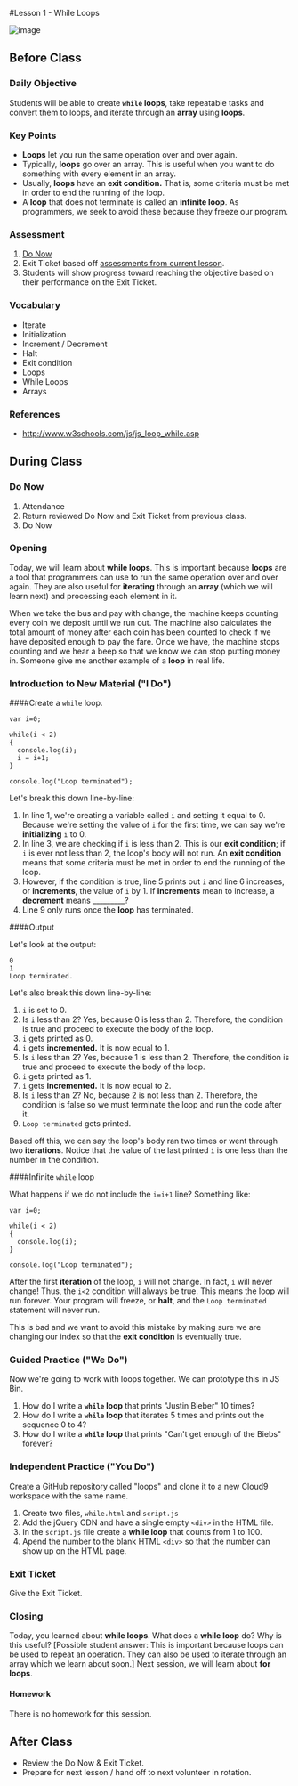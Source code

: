 #Lesson 1 - While Loops

![image](http://i.imgur.com/VxptVvS.jpg)

## Before Class

### Daily Objective

Students will be able to create **``while`` loops**, take repeatable tasks and convert them to loops, and iterate through an **array** using **loops**.

### Key Points

* **Loops** let you run the same operation over and over again.
* Typically, **loops** go over an array. This is useful when you want to do something with every element in an array.
* Usually, **loops** have an **exit condition.** That is, some criteria must be met in order to end the running of the loop.
* A **loop** that does not terminate is called an **infinite loop**. As programmers, we seek to avoid these because they freeze our program.

### Assessment

1. [Do Now](assessments/do_now.md)
2. Exit Ticket based off [assessments from current lesson](assessments/exit_ticket.md).
3. Students will show progress toward reaching the objective based on their performance on the Exit Ticket.

### Vocabulary

* Iterate
* Initialization 
* Increment / Decrement
* Halt
* Exit condition
* Loops
* While Loops
* Arrays

### References

* http://www.w3schools.com/js/js_loop_while.asp

## During Class

### Do Now

1. Attendance
2. Return reviewed Do Now and Exit Ticket from previous class.
3. Do Now 

### Opening

Today, we will learn about **while loops**. This is important because **loops** are a tool that programmers can use to run the same operation over and over again. They are also useful for **iterating** through an **array** (which we will learn next) and processing each element in it. 

When we take the bus and pay with change, the machine keeps counting every coin we deposit until we run out. The machine also calculates the total amount of money after each coin has been counted to check if we have deposited enough to pay the fare. Once we have, the machine stops counting and we hear a beep so that we know we can stop putting money in. Someone give me another example of a **loop** in real life. 

### Introduction to New Material ("I Do")

####Create a `while` loop.

```
var i=0;

while(i < 2)
{
  console.log(i);
  i = i+1;
}

console.log("Loop terminated");
```



Let's break this down line-by-line:

1. In line 1, we're creating a variable called `i` and setting it equal to 0. Because we're setting the value of `i` for the first time, we can say we're **initializing** `i` to 0. 
2. In line 3, we are checking if `i` is less than 2. This is our **exit condition**; if `i` is ever not less than 2, the loop's body will not run. An **exit condition** means that some criteria must be met in order to end the running of the loop.
3. However, if the condition is true, line 5 prints out `i` and line 6 increases, or **increments**, the value of `i` by 1. If **increments** mean to increase, a **decrement** means _________? 
4. Line 9 only runs once the **loop** has terminated.

####Output

Let's look at the output:

```
0
1
Loop terminated.
```

Let's also break this down line-by-line:

1. `i` is set to 0.
2. Is `i` less than 2? Yes, because 0 is less than 2. Therefore, the condition is true and proceed to execute the body of the loop.
3. `i` gets printed as 0.
4. `i` gets **incremented.** It is now equal to 1.
5. Is `i` less than 2? Yes, because 1 is less than 2. Therefore, the condition is true and proceed to execute the body of the loop.
6. `i` gets printed as 1.
7. `i` gets **incremented.** It is now equal to 2.
8. Is `i` less than 2? No, because 2 is not less than 2. Therefore, the condition is false so we must terminate the loop and run the code after it.
9. `Loop terminated` gets printed.

Based off this, we can say the loop's body ran two times or went through two **iterations**. Notice that the value of the last printed `i` is one less than the number in the condition.

####Infinite `while` loop

What happens if we do not include the `i=i+1` line? Something like: 

```
var i=0;

while(i < 2)
{
  console.log(i);
}

console.log("Loop terminated");
```

After the first **iteration** of the loop, `i` will not change. In fact, `i` will never change! Thus, the `i<2` condition will always be true. This means the loop will run forever. Your program will freeze, or **halt**, and the `Loop terminated` statement will never run.

This is bad and we want to avoid this mistake by making sure we are changing our index so that the **exit condition** is eventually true.

### Guided Practice ("We Do")

Now we're going to work with loops together. We can prototype this in JS Bin.

1. How do I write a **`while` loop** that prints "Justin Bieber" 10 times?
2. How do I write a **`while` loop** that iterates 5 times and prints out the sequence 0 to 4?
3. How do I write a **`while` loop** that prints "Can't get enough of the Biebs" forever?


### Independent Practice ("You Do")
Create a GitHub repository called "loops" and clone it to a new Cloud9 workspace with the same name.

1. Create two files, `while.html` and `script.js`
2. Add the jQuery CDN and have a single empty `<div>` in the HTML file.
3. In the `script.js` file create a **while loop** that counts from 1 to 100.
4. Apend the number to the blank HTML `<div>` so that the number can show up on the HTML page.

### Exit Ticket

Give the Exit Ticket.

### Closing

Today, you learned about **while loops**. What does a **while loop** do? Why is this useful? [Possible student answer: This is important because loops can be used to repeat an operation. They can also be used to iterate through an array which we learn about soon.]  Next session, we will learn about **for loops**.

#### Homework
There is no homework for this session.

## After Class

* Review the Do Now & Exit Ticket. 
* Prepare for next lesson / hand off to next volunteer in rotation.
